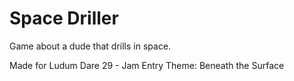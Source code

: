 Space Driller
====

Game about a dude that drills in space.

Made for Ludum Dare 29 - Jam Entry
Theme: Beneath the Surface
